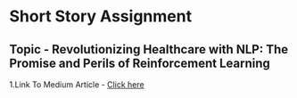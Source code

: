 # Short Story Assignment

## Topic - Revolutionizing Healthcare with NLP: The Promise and Perils of Reinforcement Learning

1.Link To Medium Article - [Click here](https://medium.com/@omkarnagarkar55/revolutionizing-healthcare-with-nlp-the-promise-and-perils-of-reinforcement-learning-63a5db70eefa)
